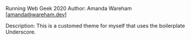 Running Web Geek 2020
Author: Amanda Wareham [amanda@wareham.dev]

Description: This is a customed theme for myself that uses the boilerplate Underscore.